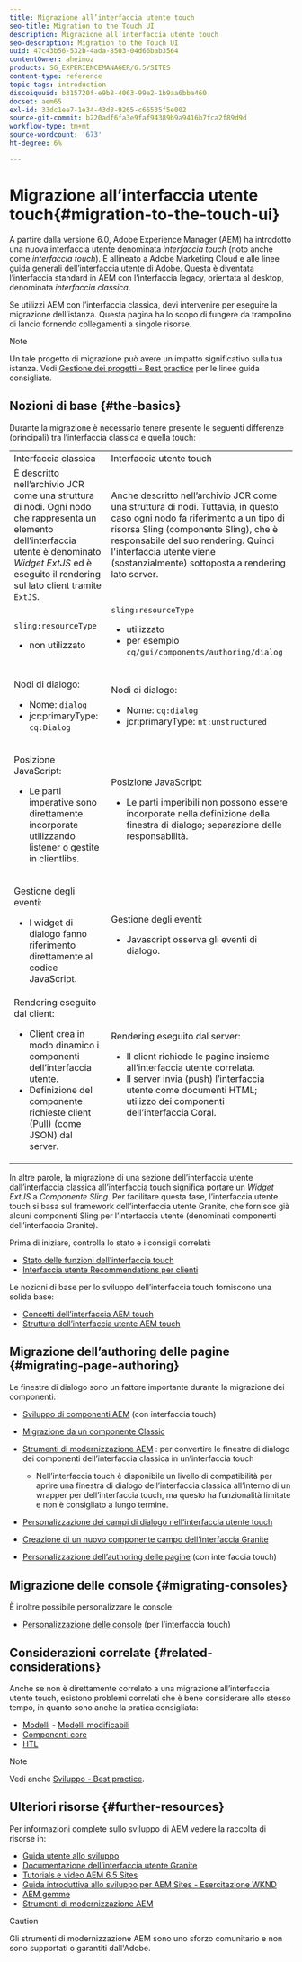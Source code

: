 ```yaml
---
title: Migrazione all’interfaccia utente touch
seo-title: Migration to the Touch UI
description: Migrazione all’interfaccia utente touch
seo-description: Migration to the Touch UI
uuid: 47c43b56-532b-4ada-8503-04d66bab3564
contentOwner: aheimoz
products: SG_EXPERIENCEMANAGER/6.5/SITES
content-type: reference
topic-tags: introduction
discoiquuid: b315720f-e9b8-4063-99e2-1b9aa6bba460
docset: aem65
exl-id: 33dc1ee7-1e34-43d8-9265-c66535f5e002
source-git-commit: b220adf6fa3e9faf94389b9a9416b7fca2f89d9d
workflow-type: tm+mt
source-wordcount: '673'
ht-degree: 6%

---
```


# Migrazione all’interfaccia utente touch{#migration-to-the-touch-ui}

A partire dalla versione 6.0, Adobe Experience Manager (AEM) ha introdotto una nuova interfaccia utente denominata *interfaccia touch* (noto anche come *interfaccia touch*). È allineato a Adobe Marketing Cloud e alle linee guida generali dell’interfaccia utente di Adobe. Questa è diventata l’interfaccia standard in AEM con l’interfaccia legacy, orientata al desktop, denominata *interfaccia classica*.

Se utilizzi AEM con l’interfaccia classica, devi intervenire per eseguire la migrazione dell’istanza. Questa pagina ha lo scopo di fungere da trampolino di lancio fornendo collegamenti a singole risorse.

>[!NOTE]
>
>Un tale progetto di migrazione può avere un impatto significativo sulla tua istanza. Vedi [Gestione dei progetti - Best practice](/help/managing/best-practices.md) per le linee guida consigliate.

## Nozioni di base {#the-basics}

Durante la migrazione è necessario tenere presente le seguenti differenze (principali) tra l’interfaccia classica e quella touch:

<table>
 <tbody>
  <tr>
   <td>Interfaccia classica</td>
   <td>Interfaccia utente touch</td>
  </tr>
  <tr>
   <td>È descritto nell’archivio JCR come una struttura di nodi. Ogni nodo che rappresenta un elemento dell’interfaccia utente è denominato <em>Widget ExtJS</em> ed è eseguito il rendering sul lato client tramite <code>ExtJS</code>.</td>
   <td>Anche descritto nell’archivio JCR come una struttura di nodi. Tuttavia, in questo caso ogni nodo fa riferimento a un tipo di risorsa Sling (componente Sling), che è responsabile del suo rendering. Quindi l'interfaccia utente viene (sostanzialmente) sottoposta a rendering lato server.</td>
  </tr>
  <tr>
   <td><p><code>sling:resourceType</code></p>
    <ul>
     <li>non utilizzato</li>
    </ul> </td>
   <td><code>sling:resourceType</code>
    <ul>
     <li>utilizzato</li>
     <li>per esempio<br /> <code>cq/gui/components/authoring/dialog</code><br /> </li>
    </ul> </td>
  </tr>
  <tr>
   <td><p>Nodi di dialogo:</p>
    <ul>
     <li>Nome: <code>dialog</code></li>
     <li>jcr:primaryType: <code>cq:Dialog</code></li>
    </ul> </td>
   <td><p>Nodi di dialogo:</p>
    <ul>
     <li>Nome: <code>cq:dialog</code></li>
     <li>jcr:primaryType: <code>nt:unstructured</code></li>
    </ul> </td>
  </tr>
  <tr>
   <td><p>Posizione JavaScript:</p>
    <ul>
     <li>Le parti imperative sono direttamente incorporate utilizzando listener o gestite in clientlibs.</li>
    </ul> </td>
   <td><p>Posizione JavaScript:</p>
    <ul>
     <li>Le parti imperibili non possono essere incorporate nella definizione della finestra di dialogo; separazione delle responsabilità.</li>
    </ul> </td>
  </tr>
  <tr>
   <td><p>Gestione degli eventi:</p>
    <ul>
     <li>I widget di dialogo fanno riferimento direttamente al codice JavaScript.</li>
    </ul> </td>
   <td><p>Gestione degli eventi:</p>
    <ul>
     <li>Javascript osserva gli eventi di dialogo.</li>
    </ul> </td>
  </tr>
  <tr>
   <td>Rendering eseguito dal client:
    <ul>
     <li>Client crea in modo dinamico i componenti dell’interfaccia utente.</li>
     <li>Definizione del componente richieste client (Pull) (come JSON) dal server.</li>
    </ul> </td>
   <td>Rendering eseguito dal server:
    <ul>
     <li>Il client richiede le pagine insieme all’interfaccia utente correlata.</li>
     <li>Il server invia (push) l’interfaccia utente come documenti HTML; utilizzo dei componenti dell’interfaccia Coral.<br /> </li>
    </ul> </td>
  </tr>
 </tbody>
</table>

In altre parole, la migrazione di una sezione dell’interfaccia utente dall’interfaccia classica all’interfaccia touch significa portare un *Widget ExtJS* a *Componente Sling*. Per facilitare questa fase, l’interfaccia utente touch si basa sul framework dell’interfaccia utente Granite, che fornisce già alcuni componenti Sling per l’interfaccia utente (denominati componenti dell’interfaccia Granite).

Prima di iniziare, controlla lo stato e i consigli correlati:

* [Stato delle funzioni dell’interfaccia touch](/help/release-notes/touch-ui-features-status.md)
* [Interfaccia utente Recommendations per clienti](/help/sites-deploying/ui-recommendations.md)

Le nozioni di base per lo sviluppo dell’interfaccia touch forniscono una solida base:

* [Concetti dell’interfaccia AEM touch](/help/sites-developing/touch-ui-concepts.md)
* [Struttura dell’interfaccia utente AEM touch](/help/sites-developing/touch-ui-structure.md)

## Migrazione dell’authoring delle pagine {#migrating-page-authoring}

Le finestre di dialogo sono un fattore importante durante la migrazione dei componenti:

* [Sviluppo di componenti AEM](/help/sites-developing/developing-components.md) (con interfaccia touch)
* [Migrazione da un componente Classic](/help/sites-developing/developing-components.md#migrating-from-a-classic-component)
* [Strumenti di modernizzazione AEM](/help/sites-developing/modernization-tools.md) : per convertire le finestre di dialogo dei componenti dell’interfaccia classica in un’interfaccia touch

   * Nell’interfaccia touch è disponibile un livello di compatibilità per aprire una finestra di dialogo dell’interfaccia classica all’interno di un wrapper per dell’interfaccia touch, ma questo ha funzionalità limitate e non è consigliato a lungo termine.

* [Personalizzazione dei campi di dialogo nell’interfaccia utente touch](https://helpx.adobe.com/experience-manager/kt/eseminars/gems/aem-customizing-dialog-fields-in-touch-ui.html)
* [Creazione di un nuovo componente campo dell’interfaccia Granite](/help/sites-developing/granite-ui-component.md)
* [Personalizzazione dell’authoring delle pagine](/help/sites-developing/customizing-page-authoring-touch.md) (con interfaccia touch)

## Migrazione delle console {#migrating-consoles}

È inoltre possibile personalizzare le console:

* [Personalizzazione delle console](/help/sites-developing/customizing-consoles-touch.md) (per l’interfaccia touch)

## Considerazioni correlate {#related-considerations}

Anche se non è direttamente correlato a una migrazione all’interfaccia utente touch, esistono problemi correlati che è bene considerare allo stesso tempo, in quanto sono anche la pratica consigliata:

* [Modelli](/help/sites-developing/templates.md) - [Modelli modificabili](/help/sites-developing/page-templates-editable.md)
* [Componenti core](https://docs.adobe.com/content/help/it/experience-manager-core-components/using/introduction.html)
* [HTL](https://docs.adobe.com/content/help/it-IT/experience-manager-htl/using/overview.html)

>[!NOTE]
>
>Vedi anche [Sviluppo - Best practice](/help/sites-developing/best-practices.md).

## Ulteriori risorse {#further-resources}

Per informazioni complete sullo sviluppo di AEM vedere la raccolta di risorse in:

* [Guida utente allo sviluppo](/help/sites-developing/home.md)
* [Documentazione dell’interfaccia utente Granite](https://helpx.adobe.com/experience-manager/6-5/sites/developing/using/reference-materials/granite-ui/api/jcr_root/libs/granite/ui/index.html)
* [Tutorials e video AEM 6.5 Sites](https://docs.adobe.com/content/help/en/experience-manager-learn/sites/overview.html)
* [Guida introduttiva allo sviluppo per AEM Sites - Esercitazione WKND](/help/sites-developing/getting-started.md)
* [AEM gemme](https://helpx.adobe.com/experience-manager/kt/eseminars/gems/aem-index.html)
* [Strumenti di modernizzazione AEM](https://opensource.adobe.com/aem-modernize-tools/)

>[!CAUTION]
>
>Gli strumenti di modernizzazione AEM sono uno sforzo comunitario e non sono supportati o garantiti dall&#39;Adobe.

